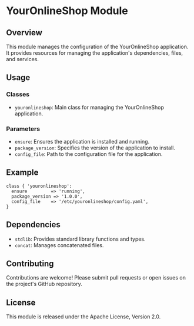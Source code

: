 # YourOnlineShop Module

## Overview

This module manages the configuration of the YourOnlineShop application. It provides resources for managing the application's dependencies, files, and services.

## Usage

### Classes

- `youronlineshop`: Main class for managing the YourOnlineShop application.

### Parameters

- `ensure`: Ensures the application is installed and running.
- `package_version`: Specifies the version of the application to install.
- `config_file`: Path to the configuration file for the application.

## Example

```puppet
class { 'youronlineshop':
  ensure         => 'running',
  package_version => '1.0.0',
  config_file    => '/etc/youronlineshop/config.yaml',
}
```

## Dependencies

- `stdlib`: Provides standard library functions and types.
- `concat`: Manages concatenated files.

## Contributing

Contributions are welcome! Please submit pull requests or open issues on the project's GitHub repository.

## License

This module is released under the Apache License, Version 2.0.
